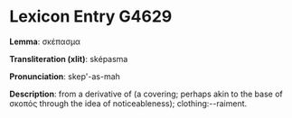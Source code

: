 # Lexicon Entry G4629

**Lemma**: σκέπασμα

**Transliteration (xlit)**: sképasma

**Pronunciation**: skep'-as-mah

**Description**:
from a derivative of  (a covering; perhaps akin to the base of σκοπός through the idea of noticeableness); clothing:--raiment.
